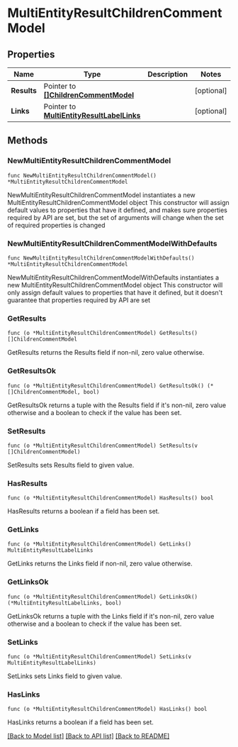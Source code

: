 # MultiEntityResultChildrenCommentModel

## Properties

Name | Type | Description | Notes
------------ | ------------- | ------------- | -------------
**Results** | Pointer to [**[]ChildrenCommentModel**](ChildrenCommentModel.md) |  | [optional] 
**Links** | Pointer to [**MultiEntityResultLabelLinks**](MultiEntityResultLabelLinks.md) |  | [optional] 

## Methods

### NewMultiEntityResultChildrenCommentModel

`func NewMultiEntityResultChildrenCommentModel() *MultiEntityResultChildrenCommentModel`

NewMultiEntityResultChildrenCommentModel instantiates a new MultiEntityResultChildrenCommentModel object
This constructor will assign default values to properties that have it defined,
and makes sure properties required by API are set, but the set of arguments
will change when the set of required properties is changed

### NewMultiEntityResultChildrenCommentModelWithDefaults

`func NewMultiEntityResultChildrenCommentModelWithDefaults() *MultiEntityResultChildrenCommentModel`

NewMultiEntityResultChildrenCommentModelWithDefaults instantiates a new MultiEntityResultChildrenCommentModel object
This constructor will only assign default values to properties that have it defined,
but it doesn't guarantee that properties required by API are set

### GetResults

`func (o *MultiEntityResultChildrenCommentModel) GetResults() []ChildrenCommentModel`

GetResults returns the Results field if non-nil, zero value otherwise.

### GetResultsOk

`func (o *MultiEntityResultChildrenCommentModel) GetResultsOk() (*[]ChildrenCommentModel, bool)`

GetResultsOk returns a tuple with the Results field if it's non-nil, zero value otherwise
and a boolean to check if the value has been set.

### SetResults

`func (o *MultiEntityResultChildrenCommentModel) SetResults(v []ChildrenCommentModel)`

SetResults sets Results field to given value.

### HasResults

`func (o *MultiEntityResultChildrenCommentModel) HasResults() bool`

HasResults returns a boolean if a field has been set.

### GetLinks

`func (o *MultiEntityResultChildrenCommentModel) GetLinks() MultiEntityResultLabelLinks`

GetLinks returns the Links field if non-nil, zero value otherwise.

### GetLinksOk

`func (o *MultiEntityResultChildrenCommentModel) GetLinksOk() (*MultiEntityResultLabelLinks, bool)`

GetLinksOk returns a tuple with the Links field if it's non-nil, zero value otherwise
and a boolean to check if the value has been set.

### SetLinks

`func (o *MultiEntityResultChildrenCommentModel) SetLinks(v MultiEntityResultLabelLinks)`

SetLinks sets Links field to given value.

### HasLinks

`func (o *MultiEntityResultChildrenCommentModel) HasLinks() bool`

HasLinks returns a boolean if a field has been set.


[[Back to Model list]](../README.md#documentation-for-models) [[Back to API list]](../README.md#documentation-for-api-endpoints) [[Back to README]](../README.md)



